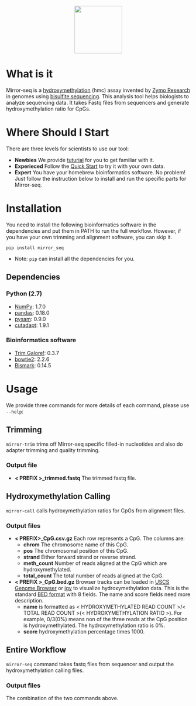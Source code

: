<p align="center">
    <img src="https://travis-ci.org/Zymo-Research/mirror-seq.svg?branch=master" height="130">
</p>

# What is it
Mirror-seq is a [hydroxymethylation](http://www.zymoresearch.com/epigenetics/dna-hydroxymethylation) (hmc) assay invented by [Zymo Research](http://zymoresearch.com) in genomes using [bisulfite sequencing](http://www.zymoresearch.com/bisulfite-beginner-guide). This analysis
tool helps biologists to analyze sequencing data. It takes Fastq files from sequencers and generate hydroxymethylation ratio for CpGs.

# Where Should I Start
There are three levels for scientists to use our tool:
* **Newbies** We provide [tuturial](https://github.com/Zymo-Research/mirror-seq/wiki/tutorial) for you to get familiar with it.
* **Experieced** Follow the [Quick Start](https://github.com/Zymo-Research/mirror-seq/wiki/Quick-Start) to try it with your own data.
* **Expert** You have your homebrew bioinformatics software. No problem! Just follow the instruction below to install and run the specific parts for Mirror-seq.

# Installation
You need to install the following bioinformatics software in the dependencies and put them in PATH to run the full workflow. However, if you have your own trimming and alignment software, you can skip it.

```pip install mirror_seq```
* Note: `pip` can install all the dependencies for you.

## Dependencies
### Python (2.7)
* [NumPy](http://www.numpy.org/): 1.7.0
* [pandas](http://pandas.pydata.org/): 0.18.0
* [pysam](http://pysam.readthedocs.org/en/latest/api.html): 0.9.0
* [cutadapt](http://cutadapt.readthedocs.org/en/stable/guide.html): 1.9.1

### Bioinformatics software
* [Trim Galore!](http://www.bioinformatics.bbsrc.ac.uk/projects/trim_galore/): 0.3.7
* [bowtie2](http://bowtie-bio.sourceforge.net/bowtie2/index.shtml): 2.2.6
* [Bismark](http://www.bioinformatics.bbsrc.ac.uk/projects/bismark/): 0.14.5

# Usage
We provide three commands for more details of each command, please use `--help`:

## Trimming
`mirror-trim` trims off Mirror-seq specific filled-in nucleotides and also do adapter trimming and quality trimming.

### Output file
* **< PREFIX >_trimmed.fastq** The trimmed fastq file.

## Hydroxymethylation Calling
`mirror-call` calls hydroxymethylation ratios for CpGs from alignment files.

### Output files
* **< PREFIX>_CpG.csv.gz** Each row represents a CpG. The columns are:
  * **chrom** The chromosome name of this CpG.
  * **pos** The chromosomal position of this CpG.
  * **strand** Either forward strand or reverse strand.
  * **meth_count** Number of reads aligned at the CpG which are hydroxymethylated.
  * **total_count** The total number of reads aligned at the CpG.
* **< PREFIX >_CpG.bed.gz** Browser tracks can be loaded in [USCS Genome Browser](http://genome.ucsc.edu/) or [igv](https://www.broadinstitute.org/igv/) to visualize hydroxymethylation data. This is the standard [BED format](https://genome.ucsc.edu/FAQ/FAQformat.html#format1) with 8 fields. The name and score fields need more description.
  * **name** is formatted as < HYDROXYMETHYLATED READ COUNT >/< TOTAL READ COUNT >(< HYDROXYMETHYLATION RATIO >). For example, 0/3(0%) means non of the three reads at the CpG position is hydroxymethylated. The hydroxymethylation ratio is 0%.
  * **score** hydroxymethylation percentage times 1000.

## Entire Workflow
`mirror-seq` command takes fastq files from sequencer and output the hydroxymethylation calling files.
### Output files
The combination of the two commands above.
